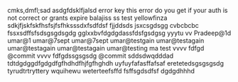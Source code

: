 
cmks,dmfl;sad
asdgfdsklfjalsd
error key
this error do you get if your auth is not correct or grants expire balajiss
ss
test yellowfinza
sdkjfjskfskfhsfsjfsfhksssdxfsdfdsf
fjjddsds
jsxcsgdsgg cvbcbcbc
fssxsdffsfsdsgsgdsgdg
gglxxbvfdgdgdassfdsfgsdgsg
yyytu
vv
Pradeep@1d
umar@1
umar@7sept
umar@7sept
umar@testgain
umar@testagain
umar@testagain
umar@testagain
umar@testing
ma test
vvvv fdfgd
@commit
vvvv fdfgdssgsgsdg
@commit
sddsdwqdddad
tdtdgdggdfgdgdfgfhdhdfhjfgfhghdh
uyfuyfafasffafsaf
eretetedsgsgsgsdg
tyrudtrtryttery
wquihewu
weterteefsffd
fsffsgdsdfsf
dgdgdhhhd
